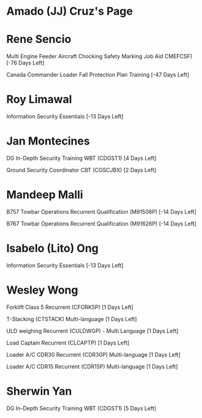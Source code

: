 # Amado (JJ) Cruz's Page




# Rene Sencio


Multi Engine Feeder Aircraft Chocking Safety Marking Job Aid  CMEFCSF) [-76 Days Left]

Canada Commander Loader Fall Protection Plan Training [-47 Days Left]



# Roy Limawal


Information Security Essentials [-13 Days Left]



# Jan Montecines


DG In-Depth Security Training WBT (CDGST1) [4 Days Left]

Ground Security Coordinator CBT (CGSCJBX) [2 Days Left]



# Mandeep Malli


B757 Towbar Operations Recurrent Qualification (M91508P) [-14 Days Left]

B767 Towbar Operations Recurrent Qualification (M91626P) [-14 Days Left]



# Isabelo (Lito) Ong


Information Security Essentials [-13 Days Left]



# Wesley Wong


Forklift Class 5 Recurrent (CFORK5P) [1 Days Left]

T-Stacking (CTSTACK) Multi-language [1 Days Left]

ULD weighing Recurrent (CULDWGP) - Multi Language [1 Days Left]

Load Captain Recurrent (CLCAPTP) [1 Days Left]

Loader A/C CDR30 Recurrent (CDR30P) Multi-language [1 Days Left]

Loader A/C CDR15 Recurrent (CDR15P) Multi-language [1 Days Left]



# Sherwin Yan


DG In-Depth Security Training WBT (CDGST1) [5 Days Left]



